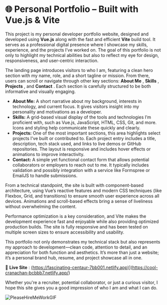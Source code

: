 
# 🌐 Personal Portfolio – Built with Vue.js & Vite

This project is my personal developer portfolio website, designed and developed using **Vue.js** along with the fast and efficient **Vite** build tool. It serves as a professional digital presence where I showcase my skills, experience, and the projects I’ve worked on. The goal of this portfolio is not only to highlight my technical abilities but also to reflect my eye for design, responsiveness, and user-centric interaction.

The landing page introduces visitors to who I am, featuring a clean hero section with my name, role, and a short tagline or mission. From there, users can scroll or navigate through other key sections:  **About Me** ,  **Skills** ,  **Projects** , and  **Contact** . Each section is carefully structured to be both informative and visually engaging.

* **About Me:** A short narrative about my background, interests in technology, and current focus. It gives visitors insight into my personality and motivations as a developer.
* **Skills:** A grid-based visual display of the tools and technologies I’m proficient with, such as Vue.js, JavaScript, HTML, CSS, Git, and more. Icons and styling help communicate these quickly and clearly.
* **Projects:** One of the most important sections, this area highlights select projects I've built or contributed to. Each project entry includes a title, description, tech stack used, and links to live demos or GitHub repositories. The layout is responsive and includes hover effects or animations to improve interactivity.
* **Contact:** A simple yet functional contact form that allows potential collaborators or employers to reach out to me. It typically includes validation and possibly integration with a service like Formspree or EmailJS to handle submissions.

From a technical standpoint, the site is built with component-based architecture, using Vue’s reactive features and modern CSS techniques (like Flexbox, Grid, and transitions) to ensure smooth user experience across all devices. Animations and scroll-based effects bring a sense of liveliness without overwhelming the content.

Performance optimization is a key consideration, and Vite makes the development experience fast and enjoyable while also providing optimized production builds. The site is fully responsive and has been tested on multiple screen sizes to ensure accessibility and usability.

This portfolio not only demonstrates my technical stack but also represents my approach to development—clean code, attention to detail, and an appreciation for both function and aesthetics. It’s more than just a website; it’s a personal brand hub, resume, and project showcase all in one.

🔗  **Live Site** : [(https://fascinating-centaur-7bb001.netlify.app)](https://cool-cranachan-bcbbb7.netlify.app/)](https://cool-cranachan-bcbbb7.netlify.app/)

Whether you're a recruiter, potential collaborator, or just a curious visitor, I hope this site gives you a good impression of who I am and what I can do.

![PleaseHireMeWorkGIF](https://github.com/user-attachments/assets/bf39634e-56eb-4fc1-ae80-512bce8823d0)
